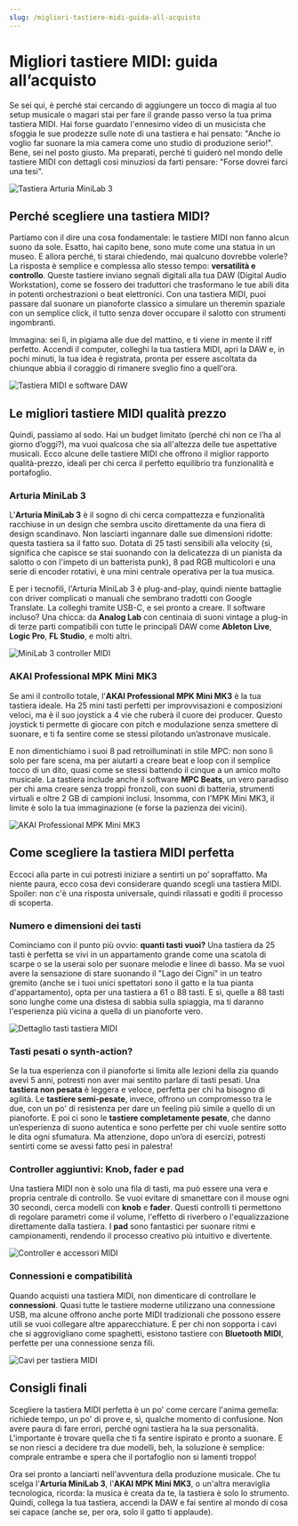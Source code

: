 ```yaml
---
slug: /migliori-tastiere-midi-guida-all-acquisto
---
```

# Migliori tastiere MIDI: guida all’acquisto

Se sei qui, è perché stai cercando di aggiungere un tocco di magia al tuo setup musicale o magari stai per fare il grande passo verso la tua prima tastiera MIDI. Hai forse guardato l'ennesimo video di un musicista che sfoggia le sue prodezze sulle note di una tastiera e hai pensato: "Anche io voglio far suonare la mia camera come uno studio di produzione serio!". Bene, sei nel posto giusto. Ma preparati, perché ti guiderò nel mondo delle tastiere MIDI con dettagli così minuziosi da farti pensare: "Forse dovrei farci una tesi".

![Tastiera Arturia MiniLab 3](/guide-img/output/p_b0bgmnkcnt-4.jpg)

## Perché scegliere una tastiera MIDI?

Partiamo con il dire una cosa fondamentale: le tastiere MIDI non fanno alcun suono da sole. Esatto, hai capito bene, sono mute come una statua in un museo. E allora perché, ti starai chiedendo, mai qualcuno dovrebbe volerle? La risposta è semplice e complessa allo stesso tempo: **versatilità e controllo**. Queste tastiere inviano segnali digitali alla tua DAW (Digital Audio Workstation), come se fossero dei traduttori che trasformano le tue abili dita in potenti orchestrazioni o beat elettronici. Con una tastiera MIDI, puoi passare dal suonare un pianoforte classico a simulare un theremin spaziale con un semplice click, il tutto senza dover occupare il salotto con strumenti ingombranti.

Immagina: sei lì, in pigiama alle due del mattino, e ti viene in mente il riff perfetto. Accendi il computer, colleghi la tua tastiera MIDI, apri la DAW e, in pochi minuti, la tua idea è registrata, pronta per essere ascoltata da chiunque abbia il coraggio di rimanere sveglio fino a quell'ora.

![Tastiera MIDI e software DAW](/guide-img/output/441eda03.jpg)

## Le migliori tastiere MIDI qualità prezzo

Quindi, passiamo al sodo. Hai un budget limitato (perché chi non ce l’ha al giorno d’oggi?), ma vuoi qualcosa che sia all'altezza delle tue aspettative musicali. Ecco alcune delle tastiere MIDI che offrono il miglior rapporto qualità-prezzo, ideali per chi cerca il perfetto equilibrio tra funzionalità e portafoglio.

### Arturia MiniLab 3

L'**Arturia MiniLab 3** è il sogno di chi cerca compattezza e funzionalità racchiuse in un design che sembra uscito direttamente da una fiera di design scandinavo. Non lasciarti ingannare dalle sue dimensioni ridotte: questa tastiera sa il fatto suo. Dotata di 25 tasti sensibili alla velocity (sì, significa che capisce se stai suonando con la delicatezza di un pianista da salotto o con l'impeto di un batterista punk), 8 pad RGB multicolori e una serie di encoder rotativi, è una mini centrale operativa per la tua musica.

E per i tecnofili, l'Arturia MiniLab 3 è plug-and-play, quindi niente battaglie con driver complicati o manuali che sembrano tradotti con Google Translate. La colleghi tramite USB-C, e sei pronto a creare. Il software incluso? Una chicca: da **Analog Lab** con centinaia di suoni vintage a plug-in di terze parti compatibili con tutte le principali DAW come **Ableton Live**, **Logic Pro**, **FL Studio**, e molti altri.

![MiniLab 3 controller MIDI](/guide-img/output/p_b0bgmnkcnt-4.jpg)

### AKAI Professional MPK Mini MK3

Se ami il controllo totale, l'**AKAI Professional MPK Mini MK3** è la tua tastiera ideale. Ha 25 mini tasti perfetti per improvvisazioni e composizioni veloci, ma è il suo joystick a 4 vie che ruberà il cuore dei producer. Questo joystick ti permette di giocare con pitch e modulazione senza smettere di suonare, e ti fa sentire come se stessi pilotando un’astronave musicale.

E non dimentichiamo i suoi 8 pad retroilluminati in stile MPC: non sono lì solo per fare scena, ma per aiutarti a creare beat e loop con il semplice tocco di un dito, quasi come se stessi battendo il cinque a un amico molto musicale. La tastiera include anche il software **MPC Beats**, un vero paradiso per chi ama creare senza troppi fronzoli, con suoni di batteria, strumenti virtuali e oltre 2 GB di campioni inclusi. Insomma, con l'MPK Mini MK3, il limite è solo la tua immaginazione (e forse la pazienza dei vicini).

![AKAI Professional MPK Mini MK3](/guide-img/output/p_b0886zpwc8-1.jpg)

## Come scegliere la tastiera MIDI perfetta

Eccoci alla parte in cui potresti iniziare a sentirti un po’ sopraffatto. Ma niente paura, ecco cosa devi considerare quando scegli una tastiera MIDI. Spoiler: non c'è una risposta universale, quindi rilassati e goditi il processo di scoperta.

### Numero e dimensioni dei tasti

Cominciamo con il punto più ovvio: **quanti tasti vuoi?** Una tastiera da 25 tasti è perfetta se vivi in un appartamento grande come una scatola di scarpe o se la userai solo per suonare melodie e linee di basso. Ma se vuoi avere la sensazione di stare suonando il "Lago dei Cigni" in un teatro gremito (anche se i tuoi unici spettatori sono il gatto e la tua pianta d'appartamento), opta per una tastiera a 61 o 88 tasti. E sì, quelle a 88 tasti sono lunghe come una distesa di sabbia sulla spiaggia, ma ti daranno l'esperienza più vicina a quella di un pianoforte vero.

![Dettaglio tasti tastiera MIDI](/guide-img/output/fe4ab2ba.jpg)

### Tasti pesati o synth-action?

Se la tua esperienza con il pianoforte si limita alle lezioni della zia quando avevi 5 anni, potresti non aver mai sentito parlare di tasti pesati. Una **tastiera non pesata** è leggera e veloce, perfetta per chi ha bisogno di agilità. Le **tastiere semi-pesate**, invece, offrono un compromesso tra le due, con un po' di resistenza per dare un feeling più simile a quello di un pianoforte. E poi ci sono le **tastiere completamente pesate**, che danno un’esperienza di suono autentica e sono perfette per chi vuole sentire sotto le dita ogni sfumatura. Ma attenzione, dopo un’ora di esercizi, potresti sentirti come se avessi fatto pesi in palestra!

### Controller aggiuntivi: Knob, fader e pad

Una tastiera MIDI non è solo una fila di tasti, ma può essere una vera e propria centrale di controllo. Se vuoi evitare di smanettare con il mouse ogni 30 secondi, cerca modelli con **knob** e **fader**. Questi controlli ti permettono di regolare parametri come il volume, l'effetto di riverbero o l'equalizzazione direttamente dalla tastiera. I **pad** sono fantastici per suonare ritmi e campionamenti, rendendo il processo creativo più intuitivo e divertente.

![Controller e accessori MIDI](/guide-img/output/90e7417b583b0cf9.jpg)

### Connessioni e compatibilità

Quando acquisti una tastiera MIDI, non dimenticare di controllare le **connessioni**. Quasi tutte le tastiere moderne utilizzano una connessione USB, ma alcune offrono anche porte MIDI tradizionali che possono essere utili se vuoi collegare altre apparecchiature. E per chi non sopporta i cavi che si aggrovigliano come spaghetti, esistono tastiere con **Bluetooth MIDI**, perfette per una connessione senza fili.

![Cavi per tastiera MIDI](/guide-img/output/e194d031.jpg)

## Consigli finali

Scegliere la tastiera MIDI perfetta è un po' come cercare l'anima gemella: richiede tempo, un po' di prove e, sì, qualche momento di confusione. Non avere paura di fare errori, perché ogni tastiera ha la sua personalità. L'importante è trovare quella che ti fa sentire ispirato e pronto a suonare. E se non riesci a decidere tra due modelli, beh, la soluzione è semplice: comprale entrambe e spera che il portafoglio non si lamenti troppo!

Ora sei pronto a lanciarti nell'avventura della produzione musicale. Che tu scelga l'**Arturia MiniLab 3**, l'**AKAI MPK Mini MK3**, o un'altra meraviglia tecnologica, ricorda: la musica è creata da te, la tastiera è solo lo strumento. Quindi, collega la tua tastiera, accendi la DAW e fai sentire al mondo di cosa sei capace (anche se, per ora, solo il gatto ti applaude).

